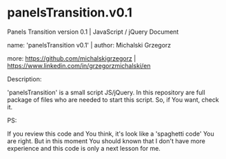 panelsTransition.v0.1
=====================

Panels Transition version 0.1  |  JavaScript / jQuery Document

name: 'panelsTransition v0.1'  |  author: Michalski Grzegorz

more: https://github.com/michalskigrzegorz  |  https://www.linkedin.com/in/grzegorzmichalski/en



Description:

'panelsTransition' is a small script JS/jQuery. In this repository are full package of files who are needed to start this script. So, if You want, check it.

PS:

If you review this code and You think, it's look like a 'spaghetti code' You are right.
But in this moment You should known that I don't have more experience and this code is only a next lesson for me.
